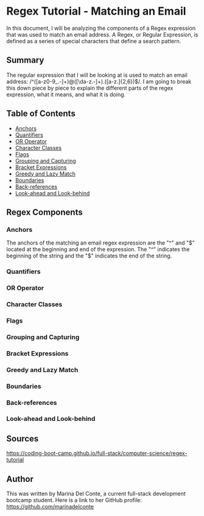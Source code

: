 # Regex Tutorial - Matching an Email

In this document, I will be analyzing the components of a Regex expression that was used to match an email address. A Regex, or Regular Expression, is defined as a series of special characters that define a search pattern. 

## Summary

The regular expression that I will be looking at is used to match an email address: /^([a-z0-9_\.-]+)@([\da-z\.-]+)\.([a-z\.]{2,6})$/. I am going to break this down piece by piece to explain the different parts of the regex expression, what it means, and what it is doing.

## Table of Contents

- [Anchors](#anchors)
- [Quantifiers](#quantifiers)
- [OR Operator](#or-operator)
- [Character Classes](#character-classes)
- [Flags](#flags)
- [Grouping and Capturing](#grouping-and-capturing)
- [Bracket Expressions](#bracket-expressions)
- [Greedy and Lazy Match](#greedy-and-lazy-match)
- [Boundaries](#boundaries)
- [Back-references](#back-references)
- [Look-ahead and Look-behind](#look-ahead-and-look-behind)

## Regex Components

### Anchors
The anchors of the matching an email regex expression are the "^" and "$" located at the beginning and end of the expression. The "^" indicates the beginning of the string and the "$" indicates the end of the string. 

### Quantifiers

### OR Operator

### Character Classes

### Flags

### Grouping and Capturing

### Bracket Expressions

### Greedy and Lazy Match

### Boundaries

### Back-references

### Look-ahead and Look-behind

## Sources
https://coding-boot-camp.github.io/full-stack/computer-science/regex-tutorial

## Author
This was written by Marina Del Conte, a current full-stack development bootcamp student. Here is a link to her GitHub profile: https://github.com/marinadelconte
